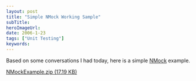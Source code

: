 ```yaml
---
layout: post 
title: "Simple NMock Working Sample"
subTitle: 
heroImageUrl: 
date: 2006-1-23
tags: ["Unit Testing"]
keywords: 
---
```


Based on some conversations I had today, here is a simple&nbsp;[NMock](http://nmock.org) example.

[NMockExample.zip (17.19 KB)](http://csell.net/content/binary/NMockExample.zip)